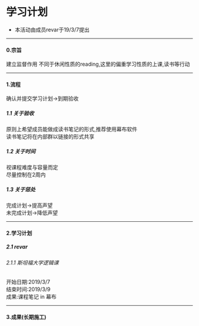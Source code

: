 # 学习计划
- 本活动由成员revar于19/3/7提出

------------


#### 0.宗旨
建立监督作用
不同于休闲性质的reading,这里的偏重学习性质的上课,读书等行动

------------

#### 1.流程
确认并提交学习计划→到期验收
##### 1.1 关于验收
原则上希望成员能做成读书笔记的形式,推荐使用幕布软件   
读书笔记将在内部群以链接的形式共享
##### 1.2 关于时间
视课程难度与容量而定  
尽量控制在2周内  
##### 1.3 关于惩处
完成计划→提高声望  
未完成计划→降低声望

------------

#### 2.学习计划
##### 2.1 revar
###### 2.1.1 斯坦福大学逻辑课  
开始日期:2019/3/7  
结束时间:2019/3/9  
成果:课程笔记 in 幕布


------------

#### 3.成果(长期施工)
